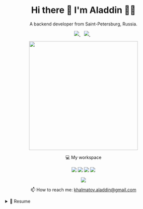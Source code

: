 <h1 align='center'>
  Hi there 👋 I'm Aladdin 👨‍💻
</h1>

<p align='center'>
  A backend developer from Saint-Petersburg, Russia.
</p>

<p align='center'>
  <a href="https://www.linkedin.com/in/khalmatov/">
    <img src="https://img.shields.io/badge/linkedin-%230077B5.svg?&style=for-the-badge&logo=linkedin&logoColor=white" />
  </a>&nbsp;&nbsp;
  <a href="https://t.me/im_love_it">
    <img src="https://img.shields.io/badge/Telegram-2CA5E0?style=for-the-badge&logo=telegram&logoColor=white" />        
  </a>&nbsp;&nbsp;
</p>

<p align='center'>
  <a href="#"><img src="https://github-readme-stats.vercel.app/api?username=khalmatov&show_icons=true&count_private=true&theme=blue-green" width="350"></a>
</p>

<p align='center'>
  💻 My workspace<br/><br/>
  <img src="https://img.shields.io/badge/Ubuntu-E95420?style=for-the-badge&logo=ubuntu&logoColor=white" />
  <img src="https://img.shields.io/badge/AMD-Radeon_RX_5600X-ED1C24?style=for-the-badge&logo=amd&logoColor=white" />
  <img src="https://img.shields.io/badge/NVIDIA-RTX_3600_TI-76B900?style=for-the-badge&logo=nvidia&logoColor=white" />
  <img src="https://img.shields.io/badge/RAM-12GB-%230071C5.svg?&style=for-the-badge&logoColor=white" />
</p>

<p align='center'>
  <img src="https://github-readme-stats.vercel.app/api/top-langs/?username=khalmatov&theme=blue-green" />
</p>

<p align='center'>
  📫 How to reach me: <a href='mailto:khalmatov.aladdin@gmail.com'>khalmatov.aladdin@gmail.com</a>
</p>


<details>
  <summary>📃 Resume</summary>
  
  ## Experience

<img align="right" src="https://img.shields.io/badge/MongoDB-4EA94B?style=for-the-badge&logo=mongodb&logoColor=white" /> 
<img align="right" src="https://img.shields.io/badge/redis-%23DD0031.svg?style=for-the-badge&logo=redis&logoColor=white" />
<img align="right" src="https://img.shields.io/badge/PostgreSQL-316192?style=for-the-badge&logo=postgresql&logoColor=white" />
<img align="right" src="https://img.shields.io/badge/FastAPI-005571?style=for-the-badge&logo=fastapi" />
<img align="right" src="https://img.shields.io/badge/Django-092E20?style=for-the-badge&logo=django&logoColor=white" />
  
- 👨‍💻 **Backend Developer**\
📆 2021 - moment\
📍 **Legres** - Saint-Petersburg/SPb, Russia

  ## Skills

<img align="right" src="https://img.shields.io/badge/Markdown-000000?style=flat-square&logo=markdown&logoColor=white" />
<img align="right" src="https://img.shields.io/badge/CSS-239120?&style=flat-square&logo=css3&logoColor=white" />
<img align="right" src="https://img.shields.io/badge/HTML-239120?style=flat-square&logo=html5&logoColor=white" /> 
<img align="right" src="https://img.shields.io/badge/BASH-4EAA25?logo=gnu-bash&logoColor=white" />
<img align="right" src="https://img.shields.io/badge/JavaScript-F7DF1E?style=flat=square&logo=javascript&logoColor=black">
<img align="right" src="https://img.shields.io/badge/python-%2314354C.svg?style=flat-square&logo=python&logoColor=white" />

**Languages**
 
<img align="right" src="https://img.shields.io/badge/Bootstrap-563D7C?style=flat-square&logo=bootstrap&logoColor=white" />
<img align="right" src="https://img.shields.io/badge/Flask-000000?style=flat-square&logo=flask&logoColor=white" />
<img align="right" src="https://img.shields.io/badge/FastAPI-005571?style=flat-square&logo=fastapi" />
<img align="right" src="https://img.shields.io/badge/DJANGO-REST-ff1709?style=flat-square&logo=django&logoColor=white&color=ff1709&labelColor=gray" />
<img align="right" src="https://img.shields.io/badge/Django-092E20?style=flat-square&logo=django&logoColor=white" />
 
**Frameworks/Libraries**

<img align="right" src="https://img.shields.io/badge/SQLite-07405E?style=flat-square&logo=sqlite&logoColor=white" />
<img align="right" src="https://img.shields.io/badge/MongoDB-%234ea94b.svg?style=flat-square&logo=mongodb&logoColor=white" />
<img align="right" src="https://img.shields.io/badge/redis-%23DD0031.svg?style=flat-square&logo=redis&logoColor=white" />
<img align="right" src="https://img.shields.io/badge/PostgreSQL-316192?style=flat-square&logo=postgresql&logoColor=white" />
  
**Databases**
  
<img align="right" src="https://img.shields.io/badge/sublime_text-%23575757.svg?style=flat-square&logo=sublime-text&logoColor=important" />
<img align="right" src="https://img.shields.io/badge/VIM-%2311AB00.svg?style=flat-square&logo=vim&logoColor=white" />
<img align="right" src="https://img.shields.io/badge/pycharm-143?style=flat-square&logo=pycharm&logoColor=black&color=black&labelColor=green" />
  
**IDEs/Editors**
 
<img align="right" src="https://img.shields.io/badge/Android-3DDC84?style=flat-squaree&logo=android&logoColor=white" />
<img align="right" src="https://img.shields.io/badge/Debian-A81D33?logo=debian&logoColor=white" />
<img align="right" src="https://img.shields.io/badge/Ubuntu-E95420?logo=ubuntu&logoColor=white" />
<img align="right" src="https://img.shields.io/badge/Kali-268BEE?style=flat-square&logo=kalilinux&logoColor=white" />
<img align="right" src="https://img.shields.io/badge/Windows-0078D6?logo=windows&logoColor=white" /> 
  
**Operating Systems**
  
<img align="right" src="https://img.shields.io/badge/jira-%230A0FFF.svg?style=flat-square&logo=jira&logoColor=white" />
<img align="right" src="https://img.shields.io/badge/nginx-%23009639.svg?style=flat-square&logo=nginx&logoColor=white" />
<img align="right" src="https://img.shields.io/badge/bitbucket-%230047B3.svg?style=flat-square&logo=bitbucket&logoColor=white" />
<img align="right" src="https://img.shields.io/badge/gitlab-%23181717.svg?style=flat-square&logo=gitlab&logoColor=white" />
<img align="right" src="https://img.shields.io/badge/github-%23121011.svg?style=flat-square&logo=github&logoColor=white" />
<img align="right" src="https://img.shields.io/badge/git-%23F05033.svg?style=flat-square&logo=git&logoColor=white" />
<img align="right" src="https://img.shields.io/badge/docker-%230db7ed.svg?style=flat-square&logo=docker&logoColor=white" />
  
**Others**
  
</details>

